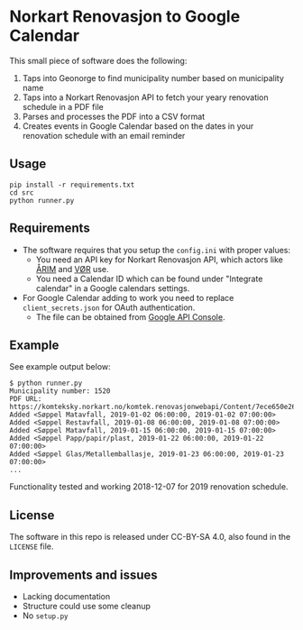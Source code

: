 # Norkart Renovasjon to Google Calendar

This small piece of software does the following:

1. Taps into Geonorge to find municipality number based on municipality name
2. Taps into a Norkart Renovasjon API to fetch your yeary renovation schedule in a PDF file
3. Parses and processes the PDF into a CSV format
4. Creates events in Google Calendar based on the dates in your renovation schedule with an email reminder

## Usage

    pip install -r requirements.txt
    cd src
    python runner.py

## Requirements

* The software requires that you setup the `config.ini` with proper values:
  * You need an API key for Norkart Renovasjon API, which actors like [ÅRIM](http://arim.no/din-renovasjon/n%C3%A5r-blir-avfallet-mitt-henta) and [VØR](http://www.vor.no/toemekalender.6137546-470570.html) use.
  * You need a Calendar ID which can be found under "Integrate calendar" in a Google calendars settings.
* For Google Calendar adding to work you need to replace `client_secrets.json` for OAuth authentication.
  * The file can be obtained from [Google API Console](https://console.developers.google.com/apis/credentials).

## Example

See example output below:

    $ python runner.py
    Municipality number: 1520
    PDF URL: https://komteksky.norkart.no/komtek.renovasjonwebapi/Content/7ece650e2665497f9bac50aa9efb1137/T%C3%B8mmekalender.pdf
    Added <Søppel Matavfall, 2019-01-02 06:00:00, 2019-01-02 07:00:00>
    Added <Søppel Restavfall, 2019-01-08 06:00:00, 2019-01-08 07:00:00>
    Added <Søppel Matavfall, 2019-01-15 06:00:00, 2019-01-15 07:00:00>
    Added <Søppel Papp/papir/plast, 2019-01-22 06:00:00, 2019-01-22 07:00:00>
    Added <Søppel Glas/Metallemballasje, 2019-01-23 06:00:00, 2019-01-23 07:00:00>
    ...

Functionality tested and working 2018-12-07 for 2019 renovation schedule.

## License

The software in this repo is released under CC-BY-SA 4.0, also found in the `LICENSE` file.

## Improvements and issues

* Lacking documentation
* Structure could use some cleanup
* No `setup.py`